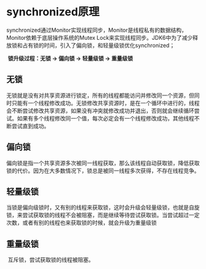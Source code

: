 # synchronized原理

​	synchronized通过Monitor实现线程同步，Monitor是线程私有的数据结构，Monitor依赖于底层操作系统的Mutex Lock来实现线程同步。JDK6中为了减少释放锁和占有锁的时间，引入了偏向锁，和轻量级锁优化synchronized；

​	**锁升级过程：无锁 -> 偏向锁 -> 轻量级锁 -> 重量级锁** 

## 无锁

​	无锁就是没有对共享资源进行锁定，所有的线程都能访问并修改同一个资源，但同时只能有一个线程修改成功。无锁修改共享资源时，是在一个循环中进行的，线程会不断尝试修改共享资源，如果没有冲突就修改成功并退出，否则就会继续循环尝试。如果有多个线程修改同一个值，每次必定会有一个线程修改成功，其他线程不断尝试直到成功。

## 偏向锁

​	偏向锁是指一个共享资源多次被同一线程获取，那么该线程自动获取锁，降低获取锁的代价。因为在大多数情况下，锁总是被同一线程多次获得，不存在线程竞争。

## 轻量级锁

​	当锁是偏向级锁时，又有别的线程来获取锁，这时会升级会轻量级锁，也就是自旋锁，来尝试获取锁的线程不会被阻塞，而是继续等待尝试获取锁。当尝试超过一定次数，或者有别的线程也来获取锁的时候，就会升级为重量级锁

## 重量级锁

​	互斥锁，尝试获取锁的线程被阻塞。